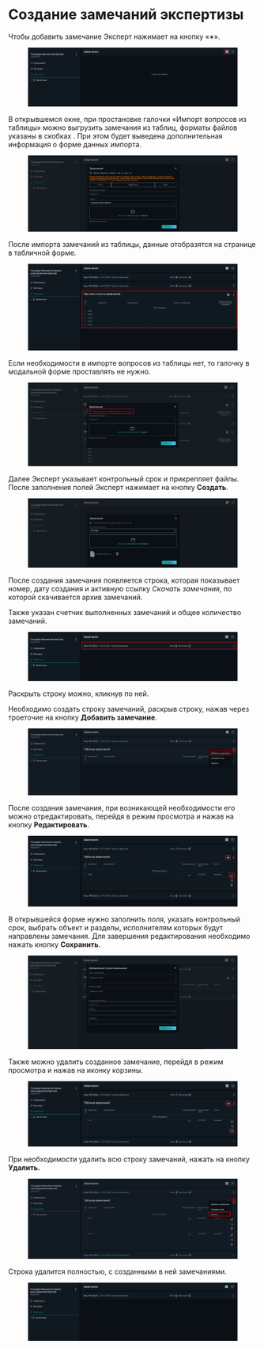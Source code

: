 # Создание замечаний экспертизы

Чтобы добавить замечание Эксперт нажимает на кнопку «**+**».

<figure><img src="../.gitbook/assets/image (167).png" alt=""><figcaption></figcaption></figure>

В открывшемся окне, при простановке галочки «Импорт вопросов из таблицы» можно выгрузить замечания из таблиц, форматы файлов указаны в скобках . При этом будет выведена дополнительная информация о форме данных импорта.

<figure><img src="../.gitbook/assets/image (168).png" alt=""><figcaption></figcaption></figure>

После импорта замечаний из таблицы, данные отобразятся на странице в табличной форме.

<figure><img src="../.gitbook/assets/image (1854).png" alt=""><figcaption></figcaption></figure>

Если необходимости в импорте вопросов из таблицы нет, то галочку в модальной форме проставлять не нужно.

<figure><img src="../.gitbook/assets/image (1855).png" alt=""><figcaption></figcaption></figure>

Далее Эксперт указывает контрольный срок и прикрепляет файлы. После заполнения полей Эксперт нажимает на кнопку **Создать**.

<figure><img src="../.gitbook/assets/image (169).png" alt=""><figcaption></figcaption></figure>

После создания замечания появляется строка, которая показывает номер, дату создания и активную ссылку _Скачать замечания_, по которой скачивается архив замечаний.

Также указан счетчик выполненных замечаний и общее количество замечаний.

<figure><img src="../.gitbook/assets/image (170).png" alt=""><figcaption></figcaption></figure>

Раскрыть строку можно, кликнув по ней.&#x20;

&#x20;Необходимо создать строку замечаний, раскрыв строку, нажав через троеточие на кнопку **Добавить замечание**.

<figure><img src="../.gitbook/assets/image (174).png" alt=""><figcaption></figcaption></figure>

После создания замечания, при возникающей необходимости его можно отредактировать, перейдя в режим просмотра и нажав на кнопку **Редактировать**.

<figure><img src="../.gitbook/assets/image (1861).png" alt=""><figcaption></figcaption></figure>

В открывшейся форме нужно заполнить поля, указать контрольный срок, выбрать объект и разделы, исполнителям которых будут направлены замечания. Для завершения редактирования необходимо нажать кнопку **Сохранить**.

<figure><img src="../.gitbook/assets/image (1856).png" alt=""><figcaption></figcaption></figure>

Также можно удалить созданное замечание, перейдя в режим просмотра и нажав на иконку корзины.

<figure><img src="../.gitbook/assets/image (1857).png" alt=""><figcaption></figcaption></figure>

При необходимости удалить всю строку замечаний, нажать на кнопку **Удалить.**

<figure><img src="../.gitbook/assets/image (1858).png" alt=""><figcaption></figcaption></figure>

Строка удалится полностью, с созданными в ней замечаниями.

<figure><img src="../.gitbook/assets/image (1859).png" alt=""><figcaption></figcaption></figure>
